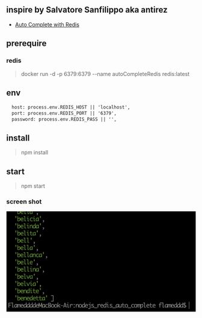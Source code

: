 ## inspire by Salvatore Sanfilippo aka antirez
- [Auto Complete with Redis](http://oldblog.antirez.com/post/autocomplete-with-redis.html)


## prerequire
### redis
> docker run -d -p 6379:6379 --name autoCompleteRedis redis:latest


## env
```
  host: process.env.REDIS_HOST || 'localhost',
  port: process.env.REDIS_PORT || '6379',
  password: process.env.REDIS_PASS || '',
```

## install
> npm install

## start
> npm start

### screen shot
![image info](./result.png)